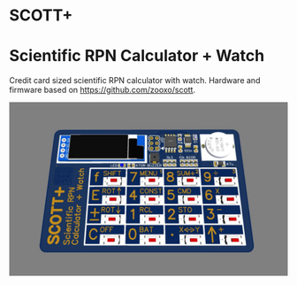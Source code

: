 # SCOTT+ 
# Scientific RPN Calculator + Watch

Credit card sized scientific RPN calculator with watch. Hardware and firmware based on https://github.com/zooxo/scott.

![Photo](/hardware/Photo_Top_Side.jpg)
